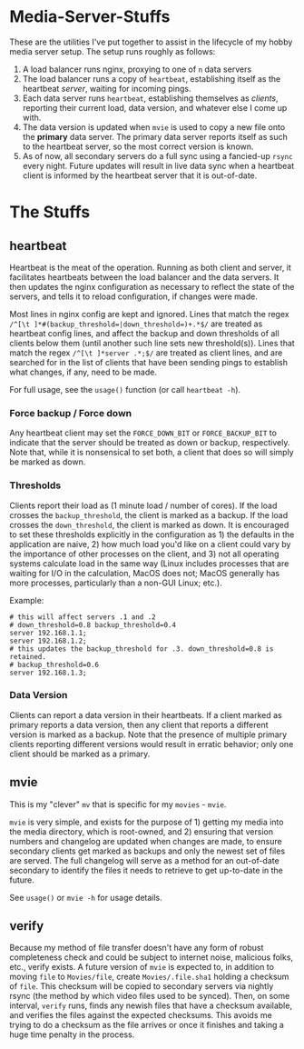 # Media-Server-Stuffs

These are the utilities I've put together to assist in the lifecycle of my
hobby media server setup. The setup runs roughly as follows:

1. A load balancer runs nginx, proxying to one of `n` data servers
2. The load balancer runs a copy of `heartbeat`, establishing itself as
   the heartbeat _server_, waiting for incoming pings.
3. Each data server runs `heartbeat`, establishing themselves as _clients_,
   reporting their current load, data version, and whatever else I come up with.
4. The data version is updated when `mvie` is used to copy a new file onto
   the **primary** data server. The primary data server reports itself as such
   to the heartbeat server, so the most correct version is known.
5. As of now, all secondary servers do a full sync using a fancied-up `rsync`
   every night. Future updates will result in live data sync when a heartbeat
   client is informed by the heartbeat server that it is out-of-date.

# The Stuffs

## heartbeat

Heartbeat is the meat of the operation. Running as both client and server,
it facilitates heartbeats between the load balancer and the data servers.
It then updates the nginx configuration as necessary to reflect the state
of the servers, and tells it to reload configuration, if changes were made.

Most lines in nginx config are kept and ignored. Lines that match the regex
`/^[\t ]*#(backup_threshold=|down_threshold=)+.*$/` are treated as heartbeat
config lines, and affect the backup and down thresholds of all clients below
them (until another such line sets new threshold(s)). Lines that match the regex
`/^[\t ]*server .*;$/` are treated as client lines, and are searched for in
the list of clients that have been sending pings to establish what changes,
if any, need to be made.

For full usage, see the `usage()` function (or call `heartbeat -h`).

### Force backup / Force down

Any heartbeat client may set the `FORCE_DOWN_BIT` or `FORCE_BACKUP_BIT`
to indicate that the server should be treated as down or backup, respectively.
Note that, while it is nonsensical to set both, a client that does so will
simply be marked as down.

### Thresholds

Clients report their load as (1 minute load / number of cores). If the load
crosses the `backup_threshold`, the client is marked as a backup. If the load
crosses the `down_threshold`, the client is marked as down. It is encouraged
to set these thresholds explicitly in the configuration as 1) the defaults in
the application are naive, 2) how much load you'd like on a client could vary
by the importance of other processes on the client, and 3) not all operating
systems calculate load in the same way (Linux includes processes that are
waiting for I/O in the calculation, MacOS does not; MacOS generally has more
processes, particularly than a non-GUI Linux; etc.).

Example:
```
# this will affect servers .1 and .2
# down_threshold=0.8 backup_threshold=0.4
server 192.168.1.1;
server 192.168.1.2;
# this updates the backup_threshold for .3. down_threshold=0.8 is retained.
# backup_threshold=0.6
server 192.168.1.3;
```

### Data Version

Clients can report a data version in their heartbeats. If a client marked
as primary reports a data version, then any client that reports a different
version is marked as a backup. Note that the presence of multiple primary
clients reporting different versions would result in erratic behavior;
only one client should be marked as a primary.

## mvie

This is my "clever" `mv` that is specific for my `movies` - `mvie`.

`mvie` is very simple, and exists for the purpose of 1) getting my media
into the media directory, which is root-owned, and 2) ensuring that
version numbers and changelog are updated when changes are made, to ensure
secondary clients get marked as backups and only the newest set of files
are served.  The full changelog will serve as a method for an out-of-date
secondary to identify the files it needs to retrieve to get up-to-date in
the future.

See `usage()` or `mvie -h` for usage details.

## verify

Because my method of file transfer doesn't have any form of robust completeness
check and could be subject to internet noise, malicious folks, etc., verify
exists. A future version of `mvie` is expected to, in addition to moving
`file` to `Movies/file`, create `Movies/.file.sha1` holding a checksum of
`file`. This checksum will be copied to secondary servers via nightly rsync
(the method by which video files used to be synced). Then, on some interval,
`verify` runs, finds any newish files that have a checksum available, and
verifies the files against the expected checksums. This avoids me trying to
do a checksum as the file arrives or once it finishes and taking a huge
time penalty in the process.